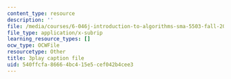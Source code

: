 ```yaml
---
content_type: resource
description: ''
file: /media/courses/6-046j-introduction-to-algorithms-sma-5503-fall-2005/540ffcfa86664bc415e5cef042b4cee3_JPyuH4qXLZ0.srt
file_type: application/x-subrip
learning_resource_types: []
ocw_type: OCWFile
resourcetype: Other
title: 3play caption file
uid: 540ffcfa-8666-4bc4-15e5-cef042b4cee3
---
```

